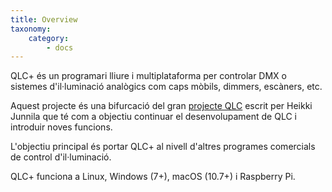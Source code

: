 ```yaml
---
title: Overview
taxonomy:
    category:
        - docs
---
```


QLC+ és un programari lliure i multiplataforma per controlar DMX o sistemes d'il·luminació analògics com caps mòbils, dimmers, escàners, etc.

Aquest projecte és una bifurcació del gran [projecte QLC](https://qlc.sourceforge.net/index.shtml) escrit per Heikki Junnila que té com a objectiu continuar el desenvolupament de QLC i introduir noves funcions.

L'objectiu principal és portar QLC+ al nivell d'altres programes comercials de control d'il·luminació.

QLC+ funciona a Linux, Windows (7+), macOS (10.7+) i Raspberry Pi.
